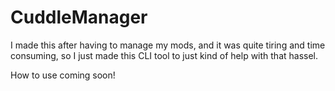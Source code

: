 # CuddleManager

I made this after having to manage my mods, and it was quite tiring and time consuming, so I just made this CLI tool to just kind of help with that hassel.

How to use coming soon!
